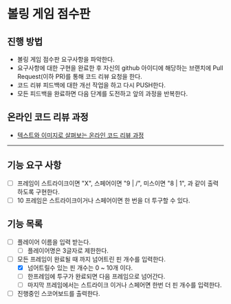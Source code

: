 # 볼링 게임 점수판
## 진행 방법
* 볼링 게임 점수판 요구사항을 파악한다.
* 요구사항에 대한 구현을 완료한 후 자신의 github 아이디에 해당하는 브랜치에 Pull Request(이하 PR)를 통해 코드 리뷰 요청을 한다.
* 코드 리뷰 피드백에 대한 개선 작업을 하고 다시 PUSH한다.
* 모든 피드백을 완료하면 다음 단계를 도전하고 앞의 과정을 반복한다.

## 온라인 코드 리뷰 과정
* [텍스트와 이미지로 살펴보는 온라인 코드 리뷰 과정](https://github.com/next-step/nextstep-docs/tree/master/codereview)

--- 
## 기능 요구 사항
- [ ] 프레임이 스트라이크이면 "X", 스페어이면 "9 | /", 미스이면 "8 | 1", 과 같이 출력하도록 구현한다.
- [ ] 10 프레임은 스트라이크이거나 스페어이면 한 번을 더 투구할 수 있다.

## 기능 목록
- [ ] 플레이어 이름을 입력 받는다.
    - [ ] 플레이어명은 3글자로 제한한다.
- [ ] 모든 프레임이 완료될 때 까지 넘어트린 핀 개수를 입력한다.
    - [X] 넘어트릴수 있는 핀 개수는 0 ~ 10개 이다.
    - [ ] 한프레임에 투구가 완료되면 다음 프레임으로 넘어간다.      
    - [ ] 마지막 프레임에서는 스트라이크 이거나 스페어면 한번 더 핀 개수를 입력한다.
- [ ] 진행중인 스코어보드를 출력한다.